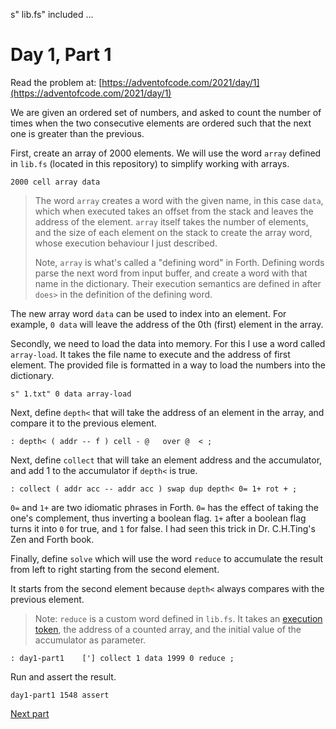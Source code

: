 s" lib.fs" included ...

# Day 1, Part 1

Read the problem at:
[https://adventofcode.com/2021/day/1](https://adventofcode.com/2021/day/1)

We are given an ordered set of numbers, and asked to count the number
of times when the two consecutive elements are ordered such that the
next one is greater than the previous.

First, create an array of 2000 elements. We will use the word `array`
defined in `lib.fs` (located in this repository) to simplify working
with arrays.

```forth
2000 cell array data
```
> The word `array` creates a word with the given name, in this case
> `data`, which when executed takes an offset from the stack and
> leaves the address of the element. `array` itself takes the number
> of elements, and the size of each element on the stack to create the
> array word, whose execution behaviour I just described.
> 
> Note, `array` is what's called a "defining word" in Forth. Defining
> words parse the next word from input buffer, and create a word with
> that name in the dictionary. Their execution semantics are defined
> in after `does>` in the definition of the defining word.

The new array word `data` can be used to index into an element. For
example, `0 data` will leave the address of the 0th (first) element in
the array.

Secondly, we need to load the data into memory. For this I use a word
called `array-load`. It takes the file name to execute and the address
of first element. The provided file is formatted in a way to load the
numbers into the dictionary.

```forth
s" 1.txt" 0 data array-load
```

Next, define `depth<` that will take the address of an element in the
array, and compare it to the previous element.

```forth
: depth< ( addr -- f ) cell - @   over @  < ;
```

Next, define `collect` that will take an element address and the
accumulator, and add 1 to the accumulator if `depth<` is true.

```forth
: collect ( addr acc -- addr acc ) swap dup depth< 0= 1+ rot + ;
```

`0=` and `1+` are two idiomatic phrases in Forth. `0=` has the effect
of taking the one's complement, thus inverting a boolean flag. `1+`
after a boolean flag turns it into `0` for true, and `1` for false. I
had seen this trick in Dr. C.H.Ting's Zen and Forth book.

Finally, define `solve` which will use the word `reduce` to accumulate
the result from left to right starting from the second element.

It starts from the second element because `depth<` always compares
with the previous element.

> Note: `reduce` is a custom word defined in `lib.fs`. It takes an
> [execution
> token](https://www.complang.tuwien.ac.at/forth/gforth/Docs-html/Execution-Tokens-Tutorial.html),
> the address of a counted array, and the initial value of the
> accumulator as parameter.

```forth
: day1-part1    ['] collect 1 data 1999 0 reduce ;
```

Run and assert the result.
```forth
day1-part1 1548 assert
```

[Next part](./1-2.fs.md)

